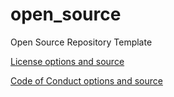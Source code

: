 # open_source
Open Source Repository Template

[License options and source](https://choosealicense.com/)

[Code of Conduct options and source](https://www.contributor-covenant.org/)
